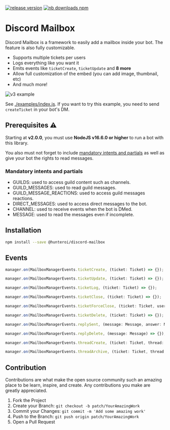 <a href="https://www.npmjs.com/@hunteroi/discord-mailbox"><img src="https://img.shields.io/github/v/release/hunteroi/discord-mailbox?style=for-the-badge" alt="release version"/></a>
<a href="https://www.npmjs.com/@hunteroi/discord-mailbox"><img src="https://img.shields.io/npm/dt/@hunteroi/discord-mailbox?style=for-the-badge" alt="nb downloads npm"/></a>

# Discord Mailbox

Discord Mailbox is a framework to easily add a mailbox inside your bot. The feature is also fully customizable.

- Supports multiple tickets per users
- Logs everything like you want it
- Emits events like `ticketCreate`, `ticketUpdate` and **8 more**
- Allow full customization of the embed (you can add image, thumbnail, etc)
- And much more!

![v3 example](https://raw.githubusercontent.com/HunteRoi/discord-mailbox/master/assets/v3_example.gif)

See [./examples/index.js](https://github.com/hunteroi/discord-mailbox/tree/master/examples/index.js). If you want to try this example, you need to send `createTicket` in your bot's DM.

## Prerequisites ⚠️

Starting at **v2.0.0**, you must use **NodeJS v16.6.0 or higher** to run a bot with this library.

You also must not forget to include [mandatory intents and partials](#mandatory-intents-and-partials) as well as give your bot the rights to read messages.

### Mandatory intents and partials

- GUILDS: used to access guild content such as channels.
- GUILD_MESSAGES: used to read guild messages.
- GUILD_MESSAGE_REACTIONS: used to access guild messages reactions.
- DIRECT_MESSAGES: used to access direct messages to the bot.
- CHANNEL: used to receive events when the bot is DMed.
- MESSAGE: used to read the messages even if incomplete.

## Installation

```sh
npm install --save @hunteroi/discord-mailbox
```

## Events

```ts
manager.on(MailboxManagerEvents.ticketCreate, (ticket: Ticket) => {});

manager.on(MailboxManagerEvents.ticketUpdate, (ticket: Ticket) => {});

manager.on(MailboxManagerEvents.ticketLog, (ticket: Ticket) => {});

manager.on(MailboxManagerEvents.ticketClose, (ticket: Ticket) => {});

manager.on(MailboxManagerEvents.ticketForceClose, (ticket: Ticket, user: User | PartialUser) => {});

manager.on(MailboxManagerEvents.ticketDelete, (ticket: Ticket) => {});

manager.on(MailboxManagerEvents.replySent, (message: Message, answer: Message) => {});

manager.on(MailboxManagerEvents.replyDelete, (message: Message) => {});

manager.on(MailboxManagerEvents.threadCreate, (ticket: Ticket, thread: ThreadChannel) => {});

manager.on(MailboxManagerEvents.threadArchive, (ticket: Ticket, thread: ThreadChannel) => {});
```

## Contribution

Contributions are what make the open source community such an amazing place to be learn, inspire, and create. Any contributions you make are greatly appreciated.

1. Fork the Project
2. Create your Branch: `git checkout -b patch/YourAmazingWork`
3. Commit your Changes: `git commit -m 'Add some amazing work'`
4. Push to the Branch: `git push origin patch/YourAmazingWork`
5. Open a Pull Request
